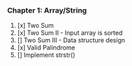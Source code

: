 ### Chapter 1: Array/String
1. [x] Two Sum
2. [x] Two Sum II - Input array is sorted
3. [] Two Sum III - Data structure design
4. [x] Valid Palindrome
5. [] Implement strstr()